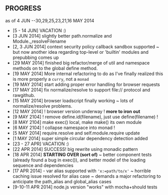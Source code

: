## PROGRESS

as of 4 JUN --30,29,25,23,21,16 MAY 2014

+ [5 - 14 JUN] VACATION :)
+ [3 JUN 2014] slightly better path.normalize and Module._resolveFilename
+ [2, 3 JUN 2014] context security policy callback sandbox supported ~ but now 
    another idea regarding top-level or 'builtin' modules and prepubbing comes up
+ [29 MAY 2014] finished big refactor/merge of util and namespace methods on to 
    the global define method.
+ [19 MAY 2014] More internal refactoring to do as I've finally realized this is
    more properly a `curry`, not a `monad`
+ [19 MAY 2014] start adding proper error handling for browser requests
+ [17 MAY 2014] fix normalize/resolve to support file:// protocol and rawgithub. 
+ [15 MAY 2014] browser loadscript finally working ~ lots of normalize/resolve problems.
+ [12 MAY 2014] ! browser version underway ! __more to iron out__ 
+ [9 MAY 2104] ! remove define.id(filename), just use define(filename) !
+ [8 MAY 2104] make exec() local, make make() its own module
+ [6 MAY 2104] ! collapse namespace into monad !
+ [5 MAY 2014] require.resolve and self.module.require update
+ [1 MAY 2014] super simple circular dependency detection added
+ [23 - 27 APR] VACATION :)
+ [22 APR 2014] SUCCESS! big rewrite using monadic pattern
+ [18 APR 2014] __STARTING OVER (sort of)__ ~ better component tests (already 
    found a bug in exec()), and better model of the loading sequence and 
    dependencies
+ [17 APR 2014] - var alias supported with `'x:=path/to/x'` ~ horrible caching 
    issue resolved for alias case ~ demands a major refactoring to anticipate 
    the path_alias and global_alias cases
+ [9-10-11 APR 2014] node.js version "works" with mocha+should tests
